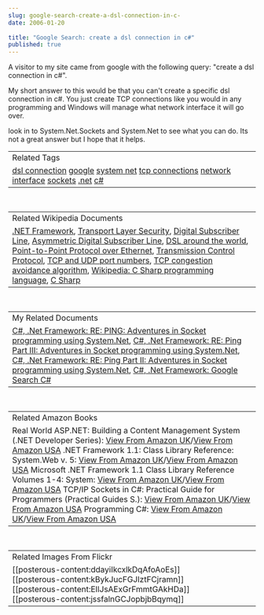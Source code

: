 ```yaml
---
slug: google-search-create-a-dsl-connection-in-c-
date: 2006-01-20
 
title: "Google Search: create a dsl connection in c#"
published: true
---
```

A visitor to my site came from google with the following query: "create a dsl connection in c#".<p />My short answer to this would be that you can't create a specific dsl connection in c#.  You just create TCP connections like you would in any programming and Windows will manage what network interface it will go over.<p />look in to System.Net.Sockets and System.Net to see what you can do.  Its not a great answer but I hope that it helps.<p /><table class="TechnoratiHead TagHeader">
<tr><td>Related Tags</td></tr>
<tr class="Technorati"><td>
<a href="http://www.kinlan.co.uk/tag/dsl%20connection" class="Tag" rel="tag">dsl connection</a> <a href="http://www.kinlan.co.uk/tag/google" class="Tag" rel="tag">google</a> <a href="http://www.kinlan.co.uk/tag/system%20net" class="Tag" rel="tag">system net</a> <a href="http://www.kinlan.co.uk/tag/tcp%20connections" class="Tag" rel="tag">tcp connections</a> <a href="http://www.kinlan.co.uk/tag/network%20interface" class="Tag" rel="tag">network interface</a> <a href="http://www.kinlan.co.uk/tag/sockets" class="Tag" rel="tag">sockets</a> <a href="http://www.kinlan.co.uk/tag/.net" class="Tag" rel="tag">.net</a> <a href="http://www.kinlan.co.uk/tag/c%23" class="Tag" rel="tag">c#</a>
</td></tr>
</table><br /><table class="TechnoratiHead TagHeader">
<tr><td>Related Wikipedia Documents</td></tr>
<tr class="Technorati"><td>
<a href="http://en.wikipedia.org/wiki/Microsoft_.NET" class="Tag" rel="tag">.NET Framework</a>, <a href="http://en.wikipedia.org/wiki/Secure_Sockets_Layer" class="Tag" rel="tag">Transport Layer Security</a>, <a href="http://en.wikipedia.org/wiki/Digital_Subscriber_Line" class="Tag" rel="tag">Digital Subscriber Line</a>, <a href="http://en.wikipedia.org/wiki/ADSL" class="Tag" rel="tag">Asymmetric Digital Subscriber Line</a>, <a href="http://en.wikipedia.org/wiki/DSL_around_the_world" class="Tag" rel="tag">DSL around the world</a>, <a href="http://en.wikipedia.org/wiki/PPPoE" class="Tag" rel="tag">Point-to-Point Protocol over Ethernet</a>, <a href="http://en.wikipedia.org/wiki/Transmission_Control_Protocol" class="Tag" rel="tag">Transmission Control Protocol</a>, <a href="http://en.wikipedia.org/wiki/List_of_well-known_ports_(computing)" class="Tag" rel="tag">TCP and UDP port numbers</a>, <a href="http://en.wikipedia.org/wiki/TCP_congestion_avoidance_algorithm" class="Tag" rel="tag">TCP congestion avoidance algorithm</a>, <a href="http://en.wikipedia.org/wiki/C_Sharp_programming_language" class="Tag" rel="tag">Wikipedia: C Sharp programming language</a>, <a href="http://en.wikipedia.org/wiki/C_Sharp" class="Tag" rel="tag">C Sharp</a>
</td></tr>
</table><br /><table class="TechnoratiHead TagHeader">
<tr><td>My Related Documents</td></tr>
<tr class="Technorati"><td>
<a href="http://www.kinlan.co.uk/2005/10/re-ping-adventures-in-socket.html" class="Tag" rel="tag">C#, .Net Framework: RE: PING: Adventures in Socket programming using System.Net</a>, <a href="http://www.kinlan.co.uk/2005/10/re-ping-part-iii-adventures-in-socket.html" class="Tag" rel="tag">C#, .Net Framework: RE: Ping Part III: Adventures in Socket programming using System.Net</a>, <a href="http://www.kinlan.co.uk/2005/10/re-ping-part-ii-adventures-in-socket.html" class="Tag" rel="tag">C#, .Net Framework: RE: Ping Part II: Adventures in Socket programming using System.Net</a>, <a href="http://www.kinlan.co.uk/2005/11/google-search-c.html" class="Tag" rel="tag">C#, .Net Framework: Google Search C#</a>
</td></tr>
</table><br /><table class="TechnoratiHead TagHeader">
<tr><td>Related Amazon Books</td></tr>
<tr class="Technorati"><td>Real World ASP.NET: Building a Content Management System (.NET Developer Series): <a href="http://www.amazon.co.uk/exec/obidos/redirect?tag=cnetfra-21&amp;link_code=xm2&amp;camp=2025&amp;creative=165953&amp;path=http://www.amazon.co.uk/gp/redirect.html%253fASIN=1590590244%2526tag=cnetfra-21%2526lcode=xm2%2526cID=2025%2526ccmID=165953%2526location=/o/ASIN/1590590244%25253FSubscriptionId=0CM2PVF6VAHJQKW5G782" class="Tag" rel="tag">View From Amazon UK</a>/<a href="http://www.amazon.com/exec/obidos/redirect?tag=cnetfra-20&amp;link_code=xm2&amp;camp=2025&amp;creative=165953&amp;path=http://www.amazon.com/gp/redirect.html%253fASIN=1590590244%2526tag=cnetfra-20%2526lcode=xm2%2526cID=2025%2526ccmID=165953%2526location=/o/ASIN/1590590244%25253FSubscriptionId=0CM2PVF6VAHJQKW5G782" class="Tag" rel="tag">View From Amazon USA</a> .NET Framework 1.1: Class Library Reference: System.Web v. 5: <a href="http://www.amazon.co.uk/exec/obidos/redirect?tag=cnetfra-21&amp;link_code=xm2&amp;camp=2025&amp;creative=165953&amp;path=http://www.amazon.co.uk/gp/redirect.html%253fASIN=073561816X%2526tag=cnetfra-21%2526lcode=xm2%2526cID=2025%2526ccmID=165953%2526location=/o/ASIN/073561816X%25253FSubscriptionId=0CM2PVF6VAHJQKW5G782" class="Tag" rel="tag">View From Amazon UK</a>/<a href="http://www.amazon.com/exec/obidos/redirect?tag=cnetfra-20&amp;link_code=xm2&amp;camp=2025&amp;creative=165953&amp;path=http://www.amazon.com/gp/redirect.html%253fASIN=073561816X%2526tag=cnetfra-20%2526lcode=xm2%2526cID=2025%2526ccmID=165953%2526location=/o/ASIN/073561816X%25253FSubscriptionId=0CM2PVF6VAHJQKW5G782" class="Tag" rel="tag">View From Amazon USA</a> Microsoft .NET Framework 1.1 Class Library Reference Volumes 1-4: System: <a href="http://www.amazon.co.uk/exec/obidos/redirect?tag=cnetfra-21&amp;link_code=xm2&amp;camp=2025&amp;creative=165953&amp;path=http://www.amazon.co.uk/gp/redirect.html%253fASIN=0735615551%2526tag=cnetfra-21%2526lcode=xm2%2526cID=2025%2526ccmID=165953%2526location=/o/ASIN/0735615551%25253FSubscriptionId=0CM2PVF6VAHJQKW5G782" class="Tag" rel="tag">View From Amazon UK</a>/<a href="http://www.amazon.com/exec/obidos/redirect?tag=cnetfra-20&amp;link_code=xm2&amp;camp=2025&amp;creative=165953&amp;path=http://www.amazon.com/gp/redirect.html%253fASIN=0735615551%2526tag=cnetfra-20%2526lcode=xm2%2526cID=2025%2526ccmID=165953%2526location=/o/ASIN/0735615551%25253FSubscriptionId=0CM2PVF6VAHJQKW5G782" class="Tag" rel="tag">View From Amazon USA</a> TCP/IP Sockets in C#: Practical Guide for Programmers (Practical Guides S.): <a href="http://www.amazon.co.uk/exec/obidos/redirect?tag=cnetfra-21&amp;link_code=xm2&amp;camp=2025&amp;creative=165953&amp;path=http://www.amazon.co.uk/gp/redirect.html%253fASIN=0124660517%2526tag=cnetfra-21%2526lcode=xm2%2526cID=2025%2526ccmID=165953%2526location=/o/ASIN/0124660517%25253FSubscriptionId=0CM2PVF6VAHJQKW5G782" class="Tag" rel="tag">View From Amazon UK</a>/<a href="http://www.amazon.com/exec/obidos/redirect?tag=cnetfra-20&amp;link_code=xm2&amp;camp=2025&amp;creative=165953&amp;path=http://www.amazon.com/gp/redirect.html%253fASIN=0124660517%2526tag=cnetfra-20%2526lcode=xm2%2526cID=2025%2526ccmID=165953%2526location=/o/ASIN/0124660517%25253FSubscriptionId=0CM2PVF6VAHJQKW5G782" class="Tag" rel="tag">View From Amazon USA</a> Programming C#: <a href="http://www.amazon.co.uk/exec/obidos/redirect?tag=cnetfra-21&amp;link_code=xm2&amp;camp=2025&amp;creative=165953&amp;path=http://www.amazon.co.uk/gp/redirect.html%253fASIN=0596006993%2526tag=cnetfra-21%2526lcode=xm2%2526cID=2025%2526ccmID=165953%2526location=/o/ASIN/0596006993%25253FSubscriptionId=0CM2PVF6VAHJQKW5G782" class="Tag" rel="tag">View From Amazon UK</a>/<a href="http://www.amazon.com/exec/obidos/redirect?tag=cnetfra-20&amp;link_code=xm2&amp;camp=2025&amp;creative=165953&amp;path=http://www.amazon.com/gp/redirect.html%253fASIN=0596006993%2526tag=cnetfra-20%2526lcode=xm2%2526cID=2025%2526ccmID=165953%2526location=/o/ASIN/0596006993%25253FSubscriptionId=0CM2PVF6VAHJQKW5G782" class="Tag" rel="tag">View From Amazon USA</a>
</td></tr>
</table><br /><table class="TechnoratiHead TagHeader">
<tr><td>Related Images From Flickr</td></tr>
<tr class="Technorati"><td>
<span style="float: left;">[[posterous-content:ddayiIkcxlkDqAfoAoEs]]</span><span style="float: left;">[[posterous-content:kBykJucFGJIztFCjramn]]</span><span style="float: left;">[[posterous-content:EIlJsAExGrFmmtGAkHDa]]</span><span style="float: left;">[[posterous-content:jssfalnGCJopbjbBqymq]]</span>
</td></tr>
</table>

